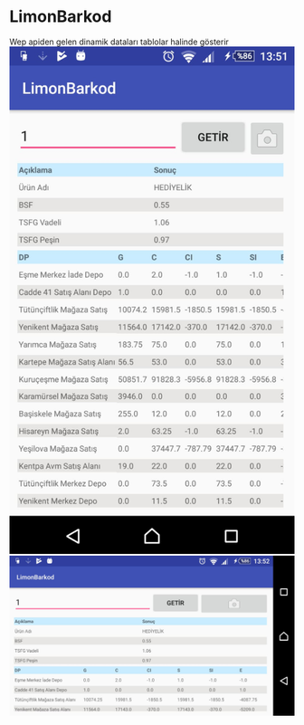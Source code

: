 # LimonBarkod
Wep apiden gelen dinamik dataları tablolar halinde gösterir
![Dikey](https://github.com/cantek41/LimonBarkod/blob/master/image/1.jpeg)
![Yatay](https://github.com/cantek41/LimonBarkod/blob/master/image/2.jpeg)
